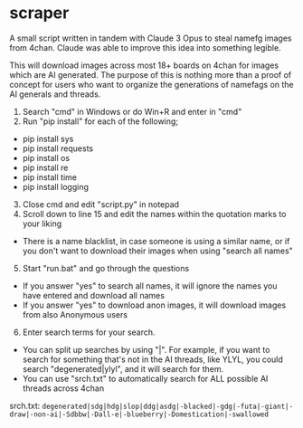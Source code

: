 # scraper
A small script written in tandem with Claude 3 Opus to steal namefg images from 4chan. Claude was able to improve this idea into something legible.

This will download images across most 18+ boards on 4chan for images which are AI generated. The purpose of this is nothing more than a proof of concept for users who want to organize the generations of namefags on the AI generals and threads.

1. Search "cmd" in Windows or do Win+R and enter in "cmd"
2. Run "pip install" for each of the following;
- pip install sys
- pip install requests
- pip install os
- pip install re
- pip install time
- pip install logging
3. Close cmd and edit "script.py" in notepad
4. Scroll down to line 15 and edit the names within the quotation marks to your liking
- There is a name blacklist, in case someone is using a similar name, or if you don't want to download their images when using "search all names"
5. Start "run.bat" and go through the questions
- If you answer "yes" to search all names, it will ignore the names you have entered and download all names
- If you answer "yes" to download anon images, it will download images from also Anonymous users
6. Enter search terms for your search.
- You can split up searches by using "|". For example, if you want to search for something that's not in the AI threads, like YLYL, you could search "degenerated|ylyl", and it will search for them.
- You can use "srch.txt" to automatically search for ALL possible AI threads across 4chan

srch.txt:
```degenerated|sdg|hdg|slop|ddg|asdg|-blacked|-gdg|-futa|-giant|-draw|-non-ai|-Sdbbw|-Dall-e|-blueberry|-Domestication|-swallowed```
